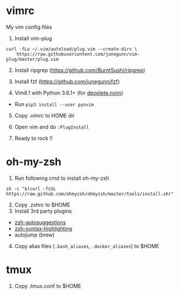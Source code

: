 # vimrc
My vim config files

1. Install vim-plug
```
curl -fLo ~/.vim/autoload/plug.vim --create-dirs \
    https://raw.githubusercontent.com/junegunn/vim-plug/master/plug.vim
```

2. Install ripgrep (https://github.com/BurntSushi/ripgrep)

3. Install fzf (https://github.com/junegunn/fzf)

4. Vim8.1 with Python 3.6.1+ (for [deoplete.nvim](https://github.com/Shougo/deoplete.nvim))
  - Run `pip3 install --user pynvim`

5. Copy .vimrc to HOME dir

6. Open vim and do `:PlugInstall`

7. Ready to rock !!


# oh-my-zsh
1. Run following cmd to install oh-my-zsh
```
sh -c "$(curl -fsSL https://raw.github.com/ohmyzsh/ohmyzsh/master/tools/install.sh)"
```
2. Copy .zshrc to $HOME
3. Install 3rd party plugins 
  - [zsh-autosuggestions](https://github.com/zsh-users/zsh-autosuggestions)
  - [zsh-syntax-highlighting](https://github.com/zsh-users/zsh-syntax-highlighting)
  - autojump (brew)
4. Copy alias files (`.bash_aliases`, `.docker_aliases`) to $HOME


# tmux
1. Copy .tmux.conf to $HOME
